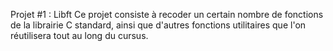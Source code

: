 Projet #1 : Libft
Ce projet consiste à recoder un certain nombre de fonctions de la librairie C standard, ainsi que d'autres fonctions utilitaires que l'on réutilisera tout au long du cursus.
